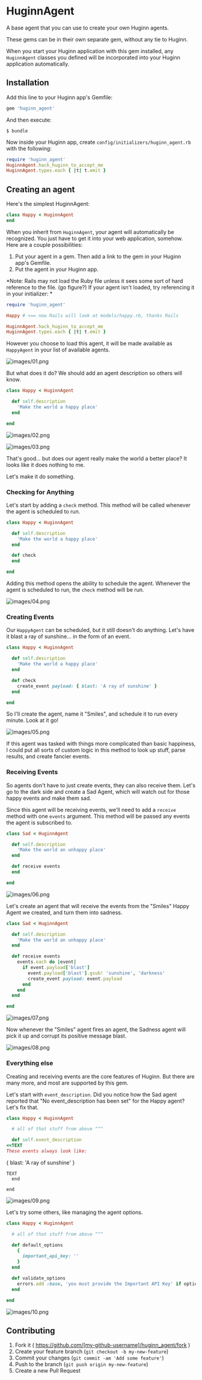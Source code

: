 # HuginnAgent

A base agent that you can use to create your own Huginn agents.

These gems can be in their own separate gem, without any tie to Huginn.

When you start your Huginn application with this gem installed, any
```HuginnAgent``` classes you defined will be incorporated into
your Huginn application automatically.

## Installation

Add this line to your Huginn app's Gemfile:

```ruby
gem 'huginn_agent'
```

And then execute:

    $ bundle

Now inside your Huginn app, create ```config/initializers/huginn_agent.rb``` with
the following:

```ruby
require 'huginn_agent'
HuginnAgent.hack_huginn_to_accept_me
HuginnAgent.types.each { |t| t.emit }
```


## Creating an agent

Here's the simplest HuginnAgent:

```ruby
class Happy < HuginnAgent
end
```

When you inherit from ```HuginnAgent```, your agent will automatically be recognized.  You just have to get it into your web application, somehow. Here are a couple possibilities:

  1) Put your agent in a gem.  Then add a link to the gem in your Huginn app's Gemfile.
  2) Put the agent in your Huginn app. 

*Note: Rails may not load the Ruby file unless it sees some sort of hard reference to the file. (go figure?) If your agent isn't loaded, try referencing it in your initializer: *

```ruby
require 'huginn_agent'

Happy # <== now Rails will look at models/happy.rb, thanks Rails

HuginnAgent.hack_huginn_to_accept_me
HuginnAgent.types.each { |t| t.emit }
```

However you choose to load this agent, it will be made available as ```HappyAgent``` in your list of available agents.

![images/01.png](images/01.png)

But what does it do?  We should add an agent description so others will know.

```ruby
class Happy < HuginnAgent

  def self.description
    'Make the world a happy place'
  end

end
```

![images/02.png](images/02.png)

![images/03.png](images/03.png)

That's good... but does our agent really make the world a better place? It looks like it does nothing to me.

Let's make it do something.

### Checking for Anything

Let's start by adding a ```check``` method.  This method will be called whenever the agent is scheduled to run.

```ruby
class Happy < HuginnAgent

  def self.description
    'Make the world a happy place'
  end

  def check
  end

end
```

Adding this method opens the ability to schedule the agent. Whenever the agent is scheduled to run, the ```check``` method will be run.

![images/04.png](images/04.png)

### Creating Events

Our ```HappyAgent``` can be scheduled, but it still doesn't do anything. Let's have it blast a ray of sunshine... in the form of an event.

```ruby
class Happy < HuginnAgent

  def self.description
    'Make the world a happy place'
  end

  def check
    create_event payload: { blast: 'A ray of sunshine' }
  end

end
```

So I'll create the agent, name it "Smiles", and schedule it to run every minute. Look at it go!

![images/05.png](images/05.png)

If this agent was tasked with things more complicated than basic happiness, I could put all sorts of custom logic in this method to look up stuff, parse results, and create fancier events.

### Receiving Events

So agents don't have to just create events, they can also receive them.  Let's go to the dark side and create a Sad Agent, which will watch out for those happy events and make them sad.

Since this agent will be receiving events, we'll need to add a ```receive``` method with one ```events``` argument. 
This method will be passed any events the agent is subscribed to.

```ruby
class Sad < HuginnAgent

  def self.description
    'Make the world an unhappy place'
  end

  def receive events
  end

end
```

![images/06.png](images/06.png)

Let's create an agent that will receive the events from the "Smiles" Happy Agent we created, and turn them into sadness.

```ruby
class Sad < HuginnAgent

  def self.description
    'Make the world an unhappy place'
  end

  def receive events
    events.each do |event|
      if event.payload['blast']
        event.payload['blast'].gsub! 'sunshine', 'darkness'
        create_event payload: event.payload
      end
    end
  end

end
```

![images/07.png](images/07.png)

Now whenever the "Smiles" agent fires an agent, the Sadness agent will pick it up and corrupt its positive message blast.

![images/08.png](images/08.png)

### Everything else

Creating and receiving events are the core features of Huginn. But there are many more, and most are supported by this gem.

Let's start with ```event_description```. Did you notice how the Sad agent reported that "No event_description has been set" for the Happy agent? Let's fix that.

```ruby
class Happy < HuginnAgent

  # all of that stuff from above ^^^

  def self.event_description
<<TEXT
These events always look like:

```
{ blast: 'A ray of sunshine' }
```
TEXT
  end

end
```

![images/09.png](images/09.png)

Let's try some others, like managing the agent options.

```ruby
class Happy < HuginnAgent

  # all of that stuff from above ^^^

  def default_options
    {
      important_api_key: ''
    }
  end

  def validate_options
    errors.add :base, 'you must provide the Important API Key' if options['important_api_key'].to_s.strip == ''
  end

end
```

![images/10.png](images/10.png)


## Contributing

1. Fork it ( https://github.com/[my-github-username]/huginn_agent/fork )
2. Create your feature branch (`git checkout -b my-new-feature`)
3. Commit your changes (`git commit -am 'Add some feature'`)
4. Push to the branch (`git push origin my-new-feature`)
5. Create a new Pull Request
